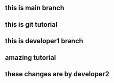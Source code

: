 ## this is main branch
## this is git tutorial
## this is developer1 branch
## amazing tutorial
## these changes are by developer2